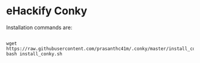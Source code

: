# eHackify Conky

Installation commands are:

```

wget https://raw.githubusercontent.com/prasanthc41m/.conky/master/install_conky.sh 
bash install_conky.sh
```
